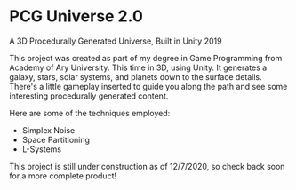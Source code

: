 # PCG Universe 2.0
A 3D Procedurally Generated Universe, Built in Unity 2019

This project was created as part of my degree in Game Programming from Academy of Ary University. This time in 3D, using Unity. It generates a galaxy, stars, solar systems, and planets down to the surface details. There's a little gameplay inserted to guide you along the path and see some interesting procedurally generated content. 

Here are some of the techniques employed:
- Simplex Noise
- Space Partitioning
- L-Systems

This project is still under construction as of 12/7/2020, so check back soon for a more complete product!
